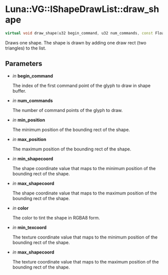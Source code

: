 # Luna::VG::IShapeDrawList::draw_shape

```c++
virtual void draw_shape(u32 begin_command, u32 num_commands, const Float2U &min_position, const Float2U &max_position, const Float2U &min_shapecoord, const Float2U &max_shapecoord, u32 color=0xFFFFFFFF, const Float2U &min_texcoord=Float2U(0.0f), const Float2U &max_texcoord=Float2U(0.0f))=0
```

Draws one shape. The shape is drawn by adding one draw rect (two triangles) to the list. 



## Parameters
* *in* **begin_command**

    The index of the first command point of the glyph to draw in shape buffer. 

* *in* **num_commands**

    The number of command points of the glyph to draw. 

* *in* **min_position**

    The minimum position of the bounding rect of the shape. 

* *in* **max_position**

    The maximum position of the bounding rect of the shape. 

* *in* **min_shapecoord**

    The shape coordinate value that maps to the minimum position of the bounding rect of the shape. 

* *in* **max_shapecoord**

    The shape coordinate value that maps to the maximum position of the bounding rect of the shape. 

* *in* **color**

    The color to tint the shape in RGBA8 form. 

* *in* **min_texcoord**

    The texture coordinate value that maps to the minimum position of the bounding rect of the shape. 

* *in* **max_shapecoord**

    The texture coordinate value that maps to the maximum position of the bounding rect of the shape. 

